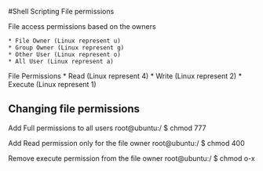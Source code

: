#Shell Scripting File permissions

File access permissions based on the owners
    
    * File Owner (Linux represent u)
    * Group Owner (Linux represent g)
    * Other User (Linux represent o)
    * All User (Linux represent a)
 
 File Permissions
    * Read (Linux represent 4)
    * Write (Linux represent 2)
    * Execute (Linux represent 1)

## Changing file permissions
   
Add Full permissions to all users
    root@ubuntu:/ $ chmod 777 <file name>

Add Read permission only for the file owner
    root@ubuntu:/ $ chmod 400 <file name>


Remove execute permission  from the file owner
    root@ubuntu:/ $ chmod o-x <file name>
    
        